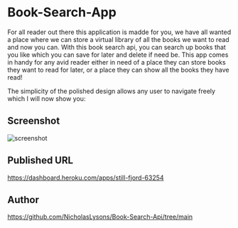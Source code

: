 # Book-Search-App

For all reader out there this application is madde for you, we have all wanted a place where we can store a virtual library of all the books we want to read and now you can. With this book search api, you can search up books that you like which you can save for later and delete if need be. This app comes in handy for any avid reader either in need of a place they can store books they want to read for later, or a place they can show all the books they have read!

The simplicity of the polished design allows any user to navigate freely which I will now show you:

## Screenshot

![screenshot]()

## Published URL

https://dashboard.heroku.com/apps/still-fjord-63254

## Author

https://github.com/NicholasLysons/Book-Search-Api/tree/main

